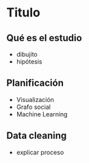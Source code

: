 # Titulo
## Qué es el estudio
- dibujito
- hipótesis
## Planificación
- Visualización
- Grafo social
- Machine Learning
## Data cleaning
- explicar proceso